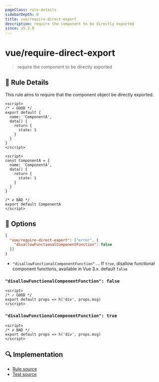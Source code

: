 ```yaml
---
pageClass: rule-details
sidebarDepth: 0
title: vue/require-direct-export
description: require the component to be directly exported
since: v5.2.0
---
```

# vue/require-direct-export
> require the component to be directly exported

## :book: Rule Details

This rule aims to require that the component object be directly exported.

<eslint-code-block :rules="{'vue/require-direct-export': ['error']}">

```vue
<script>
/* ✓ GOOD */
export default {
  name: 'ComponentA',
  data() {
    return {
      state: 1
    }
  }
}
</script>
```

</eslint-code-block>

<eslint-code-block :rules="{'vue/require-direct-export': ['error']}">

```vue
<script>
const ComponentA = {
  name: 'ComponentA',
  data() {
    return {
      state: 1
    }
  }
}

/* ✗ BAD */
export default ComponentA
</script>
```

</eslint-code-block>

## :wrench: Options

```json
{
  "vue/require-direct-export": ["error", {
    "disallowFunctionalComponentFunction": false
  }]
}
```

- `"disallowFunctionalComponentFunction"` ... If `true`, disallow functional component functions, available in Vue 3.x. default `false`

### `"disallowFunctionalComponentFunction": false`

<eslint-code-block :rules="{'vue/require-direct-export': ['error', {disallowFunctionalComponentFunction: false}]}">

```vue
<script>
/* ✓ GOOD */
export default props => h('div', props.msg)
</script>
```

</eslint-code-block>

### `"disallowFunctionalComponentFunction": true`

<eslint-code-block :rules="{'vue/require-direct-export': ['error', {disallowFunctionalComponentFunction: true}]}">

```vue
<script>
/* ✗ BAD */
export default props => h('div', props.msg)
</script>
```

</eslint-code-block>

## :mag: Implementation

- [Rule source](https://github.com/vuejs/eslint-plugin-vue/blob/master/lib/rules/require-direct-export.js)
- [Test source](https://github.com/vuejs/eslint-plugin-vue/blob/master/tests/lib/rules/require-direct-export.js)
